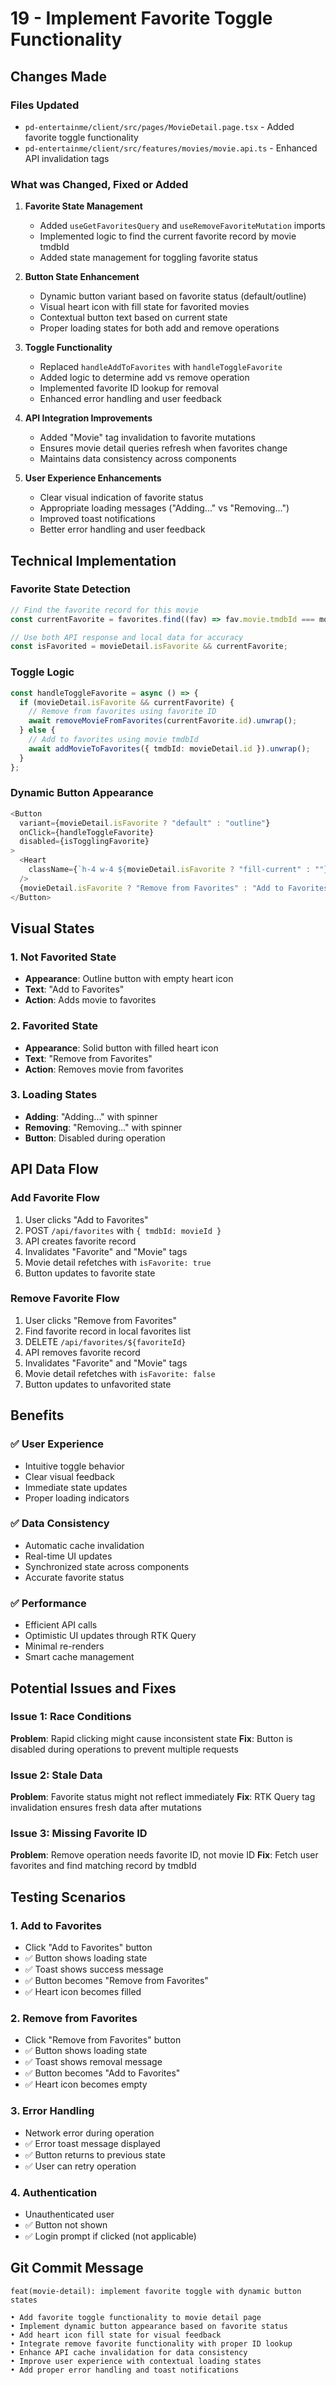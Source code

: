 # 19 - Implement Favorite Toggle Functionality

## Changes Made

### Files Updated

- `pd-entertainme/client/src/pages/MovieDetail.page.tsx` - Added favorite toggle functionality
- `pd-entertainme/client/src/features/movies/movie.api.ts` - Enhanced API invalidation tags

### What was Changed, Fixed or Added

1. **Favorite State Management**

   - Added `useGetFavoritesQuery` and `useRemoveFavoriteMutation` imports
   - Implemented logic to find the current favorite record by movie tmdbId
   - Added state management for toggling favorite status

2. **Button State Enhancement**

   - Dynamic button variant based on favorite status (default/outline)
   - Visual heart icon with fill state for favorited movies
   - Contextual button text based on current state
   - Proper loading states for both add and remove operations

3. **Toggle Functionality**

   - Replaced `handleAddToFavorites` with `handleToggleFavorite`
   - Added logic to determine add vs remove operation
   - Implemented favorite ID lookup for removal
   - Enhanced error handling and user feedback

4. **API Integration Improvements**

   - Added "Movie" tag invalidation to favorite mutations
   - Ensures movie detail queries refresh when favorites change
   - Maintains data consistency across components

5. **User Experience Enhancements**
   - Clear visual indication of favorite status
   - Appropriate loading messages ("Adding..." vs "Removing...")
   - Improved toast notifications
   - Better error handling and user feedback

## Technical Implementation

### Favorite State Detection

```typescript
// Find the favorite record for this movie
const currentFavorite = favorites.find((fav) => fav.movie.tmdbId === movieId);

// Use both API response and local data for accuracy
const isFavorited = movieDetail.isFavorite && currentFavorite;
```

### Toggle Logic

```typescript
const handleToggleFavorite = async () => {
  if (movieDetail.isFavorite && currentFavorite) {
    // Remove from favorites using favorite ID
    await removeMovieFromFavorites(currentFavorite.id).unwrap();
  } else {
    // Add to favorites using movie tmdbId
    await addMovieToFavorites({ tmdbId: movieDetail.id }).unwrap();
  }
};
```

### Dynamic Button Appearance

```typescript
<Button
  variant={movieDetail.isFavorite ? "default" : "outline"}
  onClick={handleToggleFavorite}
  disabled={isTogglingFavorite}
>
  <Heart
    className={`h-4 w-4 ${movieDetail.isFavorite ? "fill-current" : ""}`}
  />
  {movieDetail.isFavorite ? "Remove from Favorites" : "Add to Favorites"}
</Button>
```

## Visual States

### 1. **Not Favorited State**

- **Appearance**: Outline button with empty heart icon
- **Text**: "Add to Favorites"
- **Action**: Adds movie to favorites

### 2. **Favorited State**

- **Appearance**: Solid button with filled heart icon
- **Text**: "Remove from Favorites"
- **Action**: Removes movie from favorites

### 3. **Loading States**

- **Adding**: "Adding..." with spinner
- **Removing**: "Removing..." with spinner
- **Button**: Disabled during operation

## API Data Flow

### Add Favorite Flow

1. User clicks "Add to Favorites"
2. POST `/api/favorites` with `{ tmdbId: movieId }`
3. API creates favorite record
4. Invalidates "Favorite" and "Movie" tags
5. Movie detail refetches with `isFavorite: true`
6. Button updates to favorite state

### Remove Favorite Flow

1. User clicks "Remove from Favorites"
2. Find favorite record in local favorites list
3. DELETE `/api/favorites/${favoriteId}`
4. API removes favorite record
5. Invalidates "Favorite" and "Movie" tags
6. Movie detail refetches with `isFavorite: false`
7. Button updates to unfavorited state

## Benefits

### ✅ User Experience

- Intuitive toggle behavior
- Clear visual feedback
- Immediate state updates
- Proper loading indicators

### ✅ Data Consistency

- Automatic cache invalidation
- Real-time UI updates
- Synchronized state across components
- Accurate favorite status

### ✅ Performance

- Efficient API calls
- Optimistic UI updates through RTK Query
- Minimal re-renders
- Smart cache management

## Potential Issues and Fixes

### Issue 1: Race Conditions

**Problem**: Rapid clicking might cause inconsistent state
**Fix**: Button is disabled during operations to prevent multiple requests

### Issue 2: Stale Data

**Problem**: Favorite status might not reflect immediately
**Fix**: RTK Query tag invalidation ensures fresh data after mutations

### Issue 3: Missing Favorite ID

**Problem**: Remove operation needs favorite ID, not movie ID
**Fix**: Fetch user favorites and find matching record by tmdbId

## Testing Scenarios

### 1. **Add to Favorites**

- Click "Add to Favorites" button
- ✅ Button shows loading state
- ✅ Toast shows success message
- ✅ Button becomes "Remove from Favorites"
- ✅ Heart icon becomes filled

### 2. **Remove from Favorites**

- Click "Remove from Favorites" button
- ✅ Button shows loading state
- ✅ Toast shows removal message
- ✅ Button becomes "Add to Favorites"
- ✅ Heart icon becomes empty

### 3. **Error Handling**

- Network error during operation
- ✅ Error toast message displayed
- ✅ Button returns to previous state
- ✅ User can retry operation

### 4. **Authentication**

- Unauthenticated user
- ✅ Button not shown
- ✅ Login prompt if clicked (not applicable)

## Git Commit Message

```
feat(movie-detail): implement favorite toggle with dynamic button states

• Add favorite toggle functionality to movie detail page
• Implement dynamic button appearance based on favorite status
• Add heart icon fill state for visual feedback
• Integrate remove favorite functionality with proper ID lookup
• Enhance API cache invalidation for data consistency
• Improve user experience with contextual loading states
• Add proper error handling and toast notifications
```
